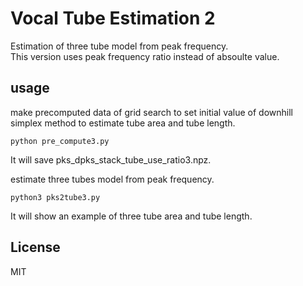 # Vocal Tube Estimation 2   

Estimation of three tube model from peak frequency.  
This version uses peak frequency ratio instead of absoulte value.  


## usage   

make precomputed data of grid search to set initial value of downhill simplex method to estimate tube area and tube length.    
```
python pre_compute3.py   
```
It will save pks_dpks_stack_tube_use_ratio3.npz.  


estimate three tubes model from peak frequency.  
```
python3 pks2tube3.py   
```
It will show an example of three tube area and tube length.    


## License    
MIT  


